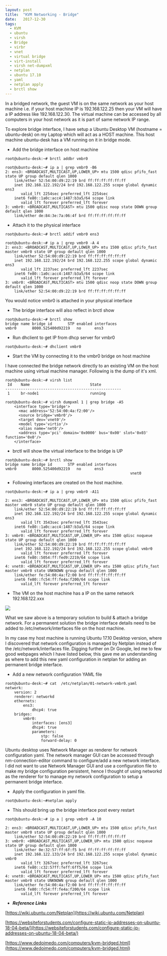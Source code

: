 ```yaml
---
layout: post
title:  "KVM Networking - Bridge"
date:   2017-12-30
tags:
  - KVM
  - ubuntu
  - virsh
  - Bridge
  - virbr
  - vnet
  - virtual bridge
  - virt-install
  - virsh net-dumpxml
  - netplan
  - ubuntu 17.10
  - yaml
  - netplan apply
  - brctl show
---
```


In a bridged network, the guest VM is on the same network as your host machine i.e. if your host machine IP is 192.168.122.25 then your VM will have a IP address like 192.168.122.30. The virtual machine can be accessed by all computers in your host network as it is part of same network IP range. 

To explore bridge interface, I have setup a Ubuntu Desktop VM (hostname = ubuntu-desk) on my Laptop which will act as a HOST machine. This host machine ubuntu-desk has a VM running on it in bridge mode.  


* Add the bridge interface on host machine 

```
root@ubuntu-desk:~# brctl addbr vmbr0

root@ubuntu-desk:~# ip a | grep vmbr0 -B6
2: ens3: <BROADCAST,MULTICAST,UP,LOWER_UP> mtu 1500 qdisc pfifo_fast state UP group default qlen 1000
    link/ether 52:54:00:d9:22:19 brd ff:ff:ff:ff:ff:ff
    inet 192.168.122.192/24 brd 192.168.122.255 scope global dynamic ens3
       valid_lft 2254sec preferred_lft 2254sec
    inet6 fe80::1a0c:acc4:1487:b3a5/64 scope link 
       valid_lft forever preferred_lft forever
3: vmbr0: <BROADCAST,MULTICAST> mtu 1500 qdisc noop state DOWN group default qlen 1000
    link/ether de:84:3e:7a:06:4f brd ff:ff:ff:ff:ff:ff                                                                                                  
```

* Attach it to the physical interface

```
root@ubuntu-desk:~# brctl addif vmbr0 ens3

root@ubuntu-desk:~# ip a | grep vmbr0 -A 4
2: ens3: <BROADCAST,MULTICAST,UP,LOWER_UP> mtu 1500 qdisc pfifo_fast master vmbr0 state UP group default qlen 1000
    link/ether 52:54:00:d9:22:19 brd ff:ff:ff:ff:ff:ff
    inet 192.168.122.192/24 brd 192.168.122.255 scope global dynamic ens3
       valid_lft 2237sec preferred_lft 2237sec
    inet6 fe80::1a0c:acc4:1487:b3a5/64 scope link 
       valid_lft forever preferred_lft forever
3: vmbr0: <BROADCAST,MULTICAST> mtu 1500 qdisc noop state DOWN group default qlen 1000
    link/ether 52:54:00:d9:22:19 brd ff:ff:ff:ff:ff:ff
```

You would notice vmbr0 is attached in your physical interface


* The bridge interface will also reflect in brctl show

```
root@ubuntu-desk:~# brctl show
bridge name	bridge id		STP enabled	interfaces
vmbr0		8000.525400d92219	no		ens3
```

* Run dhclient to get IP from dhcp server for vmbr0

```
root@ubuntu-desk:~# dhclient vmbr0
```

* Start the VM by connecting it to the vmbr0 bridge on host machine 

I have connected the bridge network directly to an existing VM on the host machine using virtual machine manager.
Following is the dump of it's xml.

```
root@ubuntu-desk:~# virsh list 
 Id    Name                           State
----------------------------------------------------
 1     br-node1                       running

```

```
root@ubuntu-desk:~# virsh dumpxml 1 | grep bridge -A5
    <interface type='bridge'>
      <mac address='52:54:00:4a:f2:00'/>
      <source bridge='vmbr0'/>
      <target dev='vnet0'/>
      <model type='virtio'/>
      <alias name='net0'/>
      <address type='pci' domain='0x0000' bus='0x00' slot='0x03' function='0x0'/>
    </interface>
```

* brctl will show the virtual interface to the bridge is UP

```
root@ubuntu-desk:~# brctl show
bridge name	bridge id		STP enabled	interfaces
vmbr0		8000.525400d92219	no		ens3
                                                        vnet0           
```

* Following interfaces are created on the host machine.  

```
root@ubuntu-desk:~# ip a | grep vmbr0 -A11

2: ens3: <BROADCAST,MULTICAST,UP,LOWER_UP> mtu 1500 qdisc pfifo_fast master vmbr0 state UP group default qlen 1000
    link/ether 52:54:00:d9:22:19 brd ff:ff:ff:ff:ff:ff
    inet 192.168.122.192/24 brd 192.168.122.255 scope global dynamic ens3
       valid_lft 3543sec preferred_lft 3543sec
    inet6 fe80::1a0c:acc4:1487:b3a5/64 scope link 
       valid_lft forever preferred_lft forever
3: vmbr0: <BROADCAST,MULTICAST,UP,LOWER_UP> mtu 1500 qdisc noqueue state UP group default qlen 1000
    link/ether 52:54:00:d9:22:19 brd ff:ff:ff:ff:ff:ff
    inet 192.168.122.192/24 brd 192.168.122.255 scope global vmbr0
       valid_lft forever preferred_lft forever
    inet6 fe80::5054:ff:fed9:2219/64 scope link 
       valid_lft forever preferred_lft forever
4: vnet0: <BROADCAST,MULTICAST,UP,LOWER_UP> mtu 1500 qdisc pfifo_fast master vmbr0 state UNKNOWN group default qlen 1000
    link/ether fe:54:00:4a:f2:00 brd ff:ff:ff:ff:ff:ff
    inet6 fe80::fc54:ff:fe4a:f200/64 scope link 
       valid_lft forever preferred_lft forever
```

* The VM on the host machine has a IP on the same network 192.168.122.xxx

<img src="{{ site.baseurl }}/img/vm-bridge.png">


What we saw above is a temporary solution to build & attach a bridge network.
For a permanent solution the bridge interface details need to be added to /etc/network/interfaces file on the host machine.

In my case my host machine is running Ubuntu 17.10 Desktop version, where I discovered that network configuration is managed by Netplan instead of the /etc/network/interfaces file. Digging further on Dr Google, led me to few good webpages which I have listed below, this gave me an understanding as where to add this new yaml configuration in netplan for adding an permanent bridge interface.

* Add a new network configuration YAML file 

``` 
root@ubuntu-desk:~# cat  /etc/netplan/01-network-vmbr0.yaml
network:
    version: 2
    renderer: networkd
    ethernets:
        ens3:
            dhcp4: true
    bridges:
        vmbr0:
            interfaces: [ens3]
            dhcp4: true
            parameters:
                stp: false
                forward-delay: 0
```

Ubuntu desktop uses Network Manager as renderer for network configuration yaml. The network manager GUI can be accessed through nm-connection-editor command to configure/add a new network interface. I did not want to use Network Manager GUI and use a configuration file to make my bridge configuration persistent, hence I thought of using networkd as the renderer for to manage my network configuration to setup a permanent bridge interface.

* Apply the configuration in yaml file.

``` 
root@ubuntu-desk:~#netplan apply
```
 
* This should bring up the bridge interface post every restart

```
root@ubuntu-desk:~# ip a | grep vmbr0 -A 10

2: ens3: <BROADCAST,MULTICAST,UP,LOWER_UP> mtu 1500 qdisc pfifo_fast master vmbr0 state UP group default qlen 1000
    link/ether 52:54:00:d9:22:19 brd ff:ff:ff:ff:ff:ff
3: vmbr0: <BROADCAST,MULTICAST,UP,LOWER_UP> mtu 1500 qdisc noqueue state UP group default qlen 1000
    link/ether 0e:32:57:ff:6f:f5 brd ff:ff:ff:ff:ff:ff
    inet 192.168.122.133/24 brd 192.168.122.255 scope global dynamic vmbr0
       valid_lft 3267sec preferred_lft 3267sec
    inet6 fe80::c32:57ff:feff:6ff5/64 scope link 
       valid_lft forever preferred_lft forever
4: vnet0: <BROADCAST,MULTICAST,UP,LOWER_UP> mtu 1500 qdisc pfifo_fast master vmbr0 state UNKNOWN group default qlen 1000
    link/ether fe:54:00:4a:f2:00 brd ff:ff:ff:ff:ff:ff
    inet6 fe80::fc54:ff:fe4a:f200/64 scope link 
       valid_lft forever preferred_lft forever
```


* ***Reference Links***

[https://wiki.ubuntu.com/Netplan](https://wiki.ubuntu.com/Netplan)

[https://websiteforstudents.com/configure-static-ip-addresses-on-ubuntu-18-04-beta/](https://websiteforstudents.com/configure-static-ip-addresses-on-ubuntu-18-04-beta/)

[https://www.dedoimedo.com/computers/kvm-bridged.html](https://www.dedoimedo.com/computers/kvm-bridged.html)
